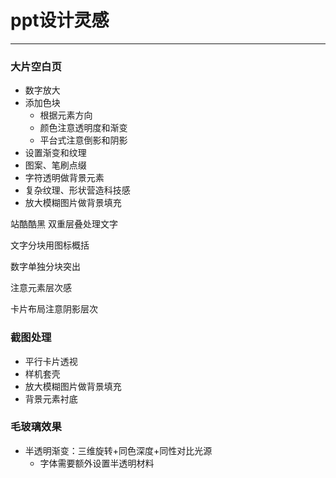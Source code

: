 # ppt设计灵感

-----

### 大片空白页

- 数字放大
- 添加色块
  - 根据元素方向
  - 颜色注意透明度和渐变
  - 平台式注意倒影和阴影
- 设置渐变和纹理
- 图案、笔刷点缀
- 字符透明做背景元素
- 复杂纹理、形状营造科技感
- 放大模糊图片做背景填充



站酷酷黑 双重层叠处理文字

文字分块用图标概括

数字单独分块突出

注意元素层次感

卡片布局注意阴影层次



### 截图处理

- 平行卡片透视
- 样机套壳
- 放大模糊图片做背景填充
- 背景元素衬底

### 毛玻璃效果

- 半透明渐变：三维旋转+同色深度+同性对比光源
  - 字体需要额外设置半透明材料


